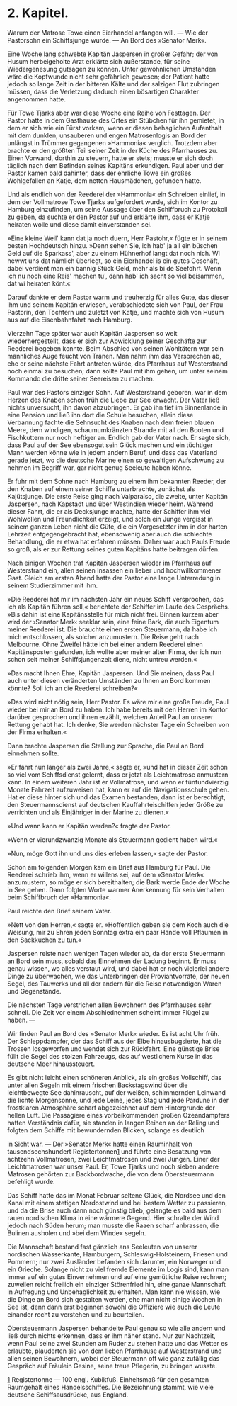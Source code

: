 <h1>2. Kapitel.</h1>

<div class="subtitle">Warum der Matrose Towe einen Eierhandel anfangen will. &mdash; Wie der Pastorsohn
ein Schiffsjunge wurde. &mdash; An Bord des »Senator Merk«.</div>

Eine Woche lang schwebte Kapitän Jaspersen in großer Gefahr; der
von Husum herbeigeholte Arzt erklärte sich außerstande, für seine Wiedergenesung
gutsagen zu können. Unter gewöhnlichen Umständen wäre die 
Kopfwunde nicht sehr gefährlich gewesen; der Patient hatte jedoch so lange
Zeit in der bitteren Kälte und der salzigen Flut zubringen müssen, dass
die Verletzung dadurch einen bösartigen Charakter angenommen hatte.

Für Towe Tjarks aber war diese Woche eine Reihe von Festtagen.
Der Pastor hatte in dem Gasthause des Ortes ein Stübchen für ihn gemietet,
in dem er sich wie ein Fürst vorkam, wenn er diesen behaglichen
Aufenthalt mit dem dunklen, unsauberen und engen Matrosenlogis an
Bord der unlängst in Trümmer gegangenen »Hammonia« verglich. Trotzdem
aber brachte er den größten Teil seiner Zeit in der Küche des Pfarrhauses
zu. Einen Vorwand, dorthin zu steuern, hatte er stets; musste er
sich doch täglich nach dem Befinden seines Kapitäns erkundigen. Paul
aber und der Pastor kamen bald dahinter, dass der ehrliche Towe ein
großes Wohlgefallen an Katje, dem netten Hausmädchen, gefunden hatte.

Und als endlich von der Reederei der »Hammonia« ein Schreiben
einlief, in dem der Vollmatrose Towe Tjarks aufgefordert wurde, sich im
Kontor zu Hamburg einzufinden, um seine Aussage über den Schiffbruch
zu Protokoll zu geben, da suchte er den Pastor auf und erklärte ihm,
dass er Katje heiraten wolle und diese damit einverstanden sei.

»Eine kleine Weil' kann dat ja noch duern, Herr Pastohr,« fügte
er in seinem besten Hochdeutsch hinzu. »Denn sehen Sie, ich hab' ja
all ein büschen Geld auf die Sparkass', aber zu einem Hühnerhof langt
dat noch nich. Wi hewwt uns dat nämlich überlegt, so ein Eierhandel
is ein gutes Geschäft, dabei verdient man ein bannig Stück Geld, mehr
als bi de Seefohrt. Wenn ich nu noch eine Reis' machen tu', dann hab'
ich sacht so viel beisammen, dat wi heiraten könt.«

Darauf dankte er dem Pastor warm und treuherzig für alles Gute,
das dieser ihm und seinem Kapitän erwiesen, verabschiedete sich von Paul,
der Frau Pastorin, den Töchtern und zuletzt von Katje, und machte sich
von Husum aus auf die Eisenbahnfahrt nach Hamburg.

Vierzehn Tage später war auch Kapitän Jaspersen so weit wiederhergestellt,
dass er sich zur Abwicklung seiner Geschäfte zur Reederei begeben
konnte. Beim Abschied von seinen Wohltätern war sein männliches
Auge feucht von Tränen. Man nahm ihm das Versprechen ab, ehe er
seine nächste Fahrt antreten würde, das Pfarrhaus auf Westerstrand noch
einmal zu besuchen; dann sollte Paul mit ihm gehen, um unter seinem
Kommando die dritte seiner Seereisen zu machen.

Paul war des Pastors einziger Sohn. Auf Westerstrand geboren,
war in dem Herzen des Knaben schon früh die Liebe zur See erwacht.
Der Vater ließ nichts unversucht, ihn davon abzubringen. Er gab ihn 
tief im Binnenlande in eine Pension und ließ ihn dort die Schule besuchen,
allein diese Verbannung fachte die Sehnsucht des Knaben nach
dem freien blauen Meere, dem windigen, schaumumkränzten Strande mit
all den Booten und Fischkuttern nur noch heftiger an. Endlich gab der
Vater nach. Er sagte sich, dass Paul auf der See ebensogut sein Glück
machen und ein tüchtiger Mann werden könne wie in jedem andern Beruf,
und dass das Vaterland gerade jetzt, wo die deutsche Marine einen so
gewaltigen Aufschwung zu nehmen im Begriff war, gar nicht genug Seeleute
haben könne.

Er fuhr mit dem Sohne nach Hamburg zu einem ihm bekannten
Reeder, der den Knaben auf einem seiner Schiffe unterbrachte, zunächst
als Kajütsjunge. Die erste Reise ging nach Valparaiso, die zweite, unter
Kapitän Jaspersen, nach Kapstadt und über Westindien wieder heim.
Während dieser Fahrt, die er als Decksjunge machte, hatte der Schiffer
ihm viel Wohlwollen und Freundlichkeit erzeigt, und solch ein Junge
vergisst in seinem ganzen Leben nicht die Güte, die ein Vorgesetzter ihm
in der harten Lehrzeit entgegengebracht hat, ebensowenig aber auch die
schlechte Behandlung, die er etwa hat erfahren müssen. Daher war auch
Pauls Freude so groß, als er zur Rettung seines guten Kapitäns hatte
beitragen dürfen.

Nach einigen Wochen traf Kapitän Jaspersen wieder im Pfarrhaus
auf Westerstrand ein, allen seinen Insassen ein lieber und hochwillkommener
Gast. Gleich am ersten Abend hatte der Pastor eine lange Unterredung
in seinem Studierzimmer mit ihm.

»Die Reederei hat mir im nächsten Jahr ein neues Schiff versprochen,
das ich als Kapitän führen soll,« berichtete der Schiffer im Laufe des
Gesprächs. »Bis dahin ist eine Kapitänsstelle für mich nicht frei. Binnen
kurzem aber wird der ›Senator Merk‹ seeklar sein, eine feine Bark, die auch
Eigentum meiner Reederei ist. Die brauchte einen ersten Steuermann,
da habe ich mich entschlossen, als solcher anzumustern. Die Reise geht
nach Melbourne. Ohne Zweifel hätte ich bei einer andern Reederei einen
Kapitänsposten gefunden, ich wollte aber meiner alten Firma, der ich nun
schon seit meiner Schiffsjungenzeit diene, nicht untreu werden.«

»Das macht Ihnen Ehre, Kapitän Jaspersen. Und Sie meinen,
dass Paul auch unter diesen veränderten Umständen zu Ihnen an Bord
kommen könnte? Soll ich an die Reederei schreiben?«

»Das wird nicht nötig sein, Herr Pastor. Es wäre mir eine große
Freude, Paul wieder bei mir an Bord zu haben. Ich habe bereits mit
den Herren im Kontor darüber gesprochen und ihnen erzählt, welchen 
Anteil Paul an unserer Rettung gehabt hat. Ich denke, Sie werden
nächster Tage ein Schreiben von der Firma erhalten.«

Dann brachte Jaspersen die Stellung zur Sprache, die Paul an
Bord einnehmen sollte.

»Er fährt nun länger als zwei Jahre,« sagte er, »und hat in dieser
Zeit schon so viel vom Schiffsdienst gelernt, dass er jetzt als Leichtmatrose
anmustern kann. In einem weiteren Jahr ist er Vollmatrose, und wenn
er fünfundvierzig Monate Fahrzeit aufzuweisen hat, kann er auf die
Navigationsschule gehen. Hat er diese hinter sich und das Examen bestanden,
dann ist er berechtigt, den Steuermannsdienst auf deutschen Kauffahrteischiffen
jeder Größe zu verrichten und als Einjähriger in der Marine
zu dienen.«

»Und wann kann er Kapitän werden?« fragte der Pastor.

»Wenn er vierundzwanzig Monate als Steuermann gedient haben wird.«

»Nun, möge Gott ihn und uns dies erleben lassen,« sagte der Pastor.

Schon am folgenden Morgen kam ein Brief aus Hamburg für Paul.
Die Reederei schrieb ihm, wenn er willens sei, auf dem »Senator Merk«
anzumustern, so möge er sich bereithalten; die Bark werde Ende der Woche
in See gehen. Dann folgten Worte warmer Anerkennung für sein Verhalten
beim Schiffbruch der »Hammonia«.

Paul reichte den Brief seinem Vater.

»Nett von den Herren,« sagte er. »Hoffentlich geben sie dem Koch
auch die Weisung, mir zu Ehren jeden Sonntag extra ein paar Hände
voll Pflaumen in den Sackkuchen zu tun.«

Jaspersen reiste nach wenigen Tagen wieder ab, da der erste Steuermann
an Bord sein muss, sobald das Einnehmen der Ladung beginnt.
Er muss genau wissen, wo alles verstaut wird, und dabei hat er noch
vielerlei andere Dinge zu überwachen, wie das Unterbringen der Proviantvorräte,
der neuen Segel, des Tauwerks und all der andern für die
Reise notwendigen Waren und Gegenstände.

Die nächsten Tage verstrichen allen Bewohnern des Pfarrhauses sehr
schnell. Die Zeit vor einem Abschiednehmen scheint immer Flügel zu haben. &mdash;

Wir finden Paul an Bord des »Senator Merk« wieder. Es ist acht
Uhr früh. Der Schleppdampfer, der das Schiff aus der Elbe hinausbugsierte,
hat die Trossen losgeworfen und wendet sich zur Rückfahrt.
Eine günstige Brise füllt die Segel des stolzen Fahrzeugs, das auf westlichem
Kurse in das deutsche Meer hinaussteuert.

Es gibt nicht leicht einen schöneren Anblick, als ein großes Vollschiff,
das unter allen Segeln mit einem frischen Backstagswind über die 
leichtbewegte See dahinrauscht, auf der weißen, schimmernden Leinwand
die lichte Morgensonne, und jede Leine, jedes Stag und jede Pardune
in der frostklaren Atmosphäre scharf abgezeichnet auf dem Hintergrunde
der hellen Luft. Die Passagiere eines vorbeikommenden großen Ozeandampfers
hatten Verständnis dafür, sie standen in langen Reihen an der
Reling und folgten dem Schiffe mit bewundernden Blicken, solange es deutlich
<!--bild-->
in Sicht war. &mdash; Der »Senator Merk« hatte einen Rauminhalt von tausendsechshundert
Registertonnen<a href="#fn1" class="refnote" id="rn1">1</a> und führte eine Besatzung von achtzehn Vollmatrosen,
zwei Leichtmatrosen und zwei Jungen. Einer der Leichtmatrosen
war unser Paul. Er, Towe Tjarks und noch sieben andere Matrosen gehörten
zur Backbordwache, die von dem Obersteuermann befehligt wurde.

Das Schiff hatte das im Monat Februar seltene Glück, die Nordsee
und den Kanal mit einem stetigen Nordostwind und bei bestem Wetter
zu passieren, und da die Brise auch dann noch günstig blieb, gelangte es
bald aus dem rauen nordischen Klima in eine wärmere Gegend. Hier
schralte der Wind jedoch nach Süden herum; man musste die Raaen
scharf anbrassen, die Bulinen ausholen und »bei dem Winde« segeln.

Die Mannschaft bestand fast gänzlich ans Seeleuten von unserer
nordischen Wasserkante, Hamburgern, Schleswig-Holsteinern, Friesen und
Pommern; nur zwei Ausländer befanden sich darunter, ein Norweger
und ein Grieche. Solange nicht zu viel fremde Elemente im Logis sind,
kann man immer auf ein gutes Einvernehmen und auf eine gemütliche
Reise rechnen; zuweilen reicht freilich ein einziger Störenfried hin, eine
ganze Mannschaft in Aufregung und Unbehaglichkeit zu erhalten. Man
kann nie wissen, wie die Dinge an Bord sich gestalten werden, ehe man
nicht einige Wochen in See ist, denn dann erst beginnen sowohl die
Offiziere wie auch die Leute einander recht zu verstehen und zu beurteilen.

Obersteuermann Jaspersen behandelte Paul genau so wie alle andern
und ließ durch nichts erkennen, dass er ihm näher stand. Nur zur Nachtzeit,
wenn Paul seine zwei Stunden am Ruder zu stehen hatte und das
Wetter es erlaubte, plauderten sie von dem lieben Pfarrhause auf Westerstrand
und allen seinen Bewohnern, wobei der Steuermann oft wie ganz
zufällig das Gespräch auf Fräulein Gesine, seine treue Pflegerin, zu
bringen wusste.

<div class="footnote" id="fn1"><a href="#rn1">1</a> Registertonne &mdash; 100 engl. Kubikfuß. Einheitsmaß für den gesamten Raumgehalt
eines Handelsschiffes. Die Bezeichnung stammt, wie viele deutsche Schiffsausdrücke,
aus England.</div>

